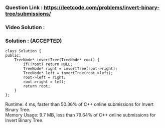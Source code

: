 ### Question Link : https://leetcode.com/problems/invert-binary-tree/submissions/


### Video Solution : 


### Solution : (ACCEPTED)

```
class Solution {
public:
    TreeNode* invertTree(TreeNode* root) {
        if(!root) return NULL;
        TreeNode* right = invertTree(root->right);
        TreeNode* left = invertTree(root->left);
        root->left = right;
        root->right = left;
        return root;
    }
};
```

Runtime: 4 ms, faster than 50.36% of C++ online submissions for Invert Binary Tree.<br>
Memory Usage: 9.7 MB, less than 79.64% of C++ online submissions for Invert Binary Tree.